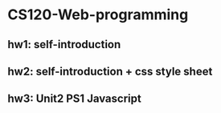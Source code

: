 # CS120-Web-programming
## hw1: self-introduction
## hw2: self-introduction + css style sheet
## hw3: Unit2 PS1 Javascript
